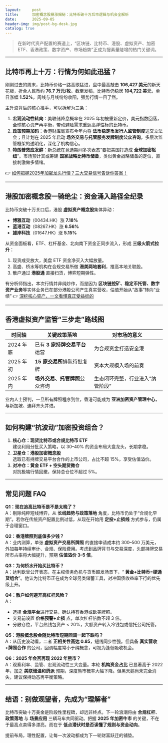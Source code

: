 ```yaml
---
layout:     post
title:      加密概念股暴涨揭秘：比特币破十万后市逻辑与机会全解析
date:       2025-09-05
header-img: img/post-bg-desk.jpg
catalog: true
---
```


> 在新时代资产配置的赛道上，“区块链、比特币、港股、虚拟资产、加密ETF、香港政策、数字资产、市场趋势”正成为搜素量陡增的热门关键词。

---

## 比特币再上十万：行情为何如此迅猛？

刚刚过去的周末，比特币价格一路高歌猛进，盘中最高敲击 **106,427 美元**的新天花板，折合人民币约 **76.7 万元/枚**。截至发稿，比特币仍稳居 **104,722 美元**，单日涨幅 **1.52%**，周线与月线纷纷收阳，强势行情一目了然。

主升浪背后的核心推手，可以拆解为三条：

1. **宏观流动性转向**：美联储降息概率在 2025 年初被重新定价，美元指数回落，全球核心资产再平衡，带动避险需求重返高弹性标的比特币。
2. **政策预期加码**：香港财库局宣布今年内将 **法币稳定币发行人监管制度**送交立法会；且计划在 2025 年启动 **场外交易与托管服务发牌制度公众咨询**，多层次监管框架的透明化，深化了机构信心。
3. **特朗普效应发酵**：新总统在竞选期间多次表态“要把美国打造成 **全球加密枢纽**”。市场预计其或筹建 **国家战略比特币储备**，类似黄金战略储备的定位，直接刺激做多情绪。

👉 [如何把握2025年加密龙头行情？三大交易信号告诉你答案！](https://okxdog.com/)

---

## 港股加密概念股一骑绝尘：资金涌入路径全纪录

比特币突破十万关口后，港股 **虚拟资产概念股**集体异动：

- **博雅互动**（00434.HK）涨 **7.18%**
- **蓝港互动**（08267.HK）涨 **6.56%**
- **雄岸科技**（01647.HK）涨 **5.15%**

从资金面板看，ETF、杠杆基金、北向南下资金正同步流入，形成 **三级火箭式拉升**：

1. 现货成交放大，美盘 ETF 资金净买入大幅放量。
2. 高盛、桥水等机构在合规交易所做 **港美两地套利**，推高本地关联股。
3. 散户通过 **港股通** 直接扫货，博弈短期弹性。

有分析师指出，本次行情并非纯炒作，而是因为 **区块链挖矿、稳定币托管、数字资产业务**等实体业务已在部分港股公司产生真实营收，估值开始从“故事”转向“业绩” 👉 [深挖核心资产，一文看懂真正受益标的](https://okxdog.com/)

---

## 香港虚拟资产监管“三步走”路线图

| 时间轴 | 关键政策落地 | 对市场的意义 |
| --- | --- | --- |
| 2024 年底 | 已有 **3 家持牌交易平台**运营 | 为合规资金打造安全港 |
| 2025 年初 | **15 家交易所**排队待批复牌 | 资本大规模入场的前奏 |
| 2025 年内 | **场外交易、托管牌照**公众咨询 | 生态闭环完整，行业进入“纳管阶段” |

业内人士预判，一旦所有牌照程序到位，香港可能成为 **亚洲加密资产管理中心**，与新加坡、迪拜齐头并进。

---

## 如何构建“抗波动”加密投资组合？

1. **核心仓：现货比特币或合规比特币 ETF**  
   建议利用分批买入策略，以 30–40% 的资金布局大盘龙头，长期拿稳。  
2. **卫星仓：港股加密概念股**  
   选取已有持牌交易平台合作的上市公司，占比不超 15%，享受估值溢价。  
3. **对冲仓：黄金 ETF + 空头期货微仓**  
   对抗极端行情回撤，保持总仓位不超过 5%。

---

## 常见问题 FAQ

**Q1：现在追高比特币是不是太晚了？**  
A：剔除纯粹短线博弈，从 **长线趋势与政策落地** 角度，比特币仍处于“合规化早期”。若你在传统资产配置比例过低，从现在开始用 **定投+止损线** 方式参与，仍属于合理窗口。

**Q2：香港牌照到底值多少钱？**  
A：业内测算，单张 **虚拟资产交易所牌照** 的直接申请成本约 300–500 万美元，外加每年持续审计、合规、保险费用。考虑到品牌背书与交易深度，头部持牌交易所市占率将大幅提升，预期 **估值溢价 3–5 倍**。

**Q3：为何桥水开始买比特币？**  
A：达利欧曾公开表态，在主权债务危机与货币超发场景下，“ **黄金+比特币=硬通货组合**”。他认为比特币正在成为全球另类储蓄工具，对冲国债收益率下行的优先级上升。

**Q4：散户如何避开高杠杆风险？**  
A：  
- 选择 **合规平台**进行交易，确认持有香港或欧美牌照。  
- 交易前设置 **价格预警+止损** 点，单次杠杆倍数不超 3 倍。  
- 分散仓位，平台热钱包资产 < 20%，大额资产转入冷钱包或信托公司托管。

**Q5：港股概念股会随比特币短期回调一起下跌吗？**  
A：从历史波动看，二者 **正相关性高达 0.85**，短线同步性强。但具备 **真实营收+牌照合作** 的公司，回调幅度常小于纯概念，可视为逢低吸收机会。

**Q6：2025 年会否再现 2022 年熊市？**  
A：观察利率、监管、宏观流动性三大变量。本轮 **机构资金占比** 已显著高于 2022 年，加之 **美联储温和鸽派** 预期，深度熊市概率大幅下降。但黑天鹅尚未完全消失，建议保持动态再平衡策略。

---

## 结语：别做观望者，先成为“理解者”

比特币突破十万美金是阶段性里程碑，却远非终点。下一轮浪潮将由 **合规杠杆**、**政策落地** 与 **场景应用** 三辆马车共同驱动。把握 **2025 年加密牛市** 的关键，不在于最高点卖得多漂亮，而在于 **低点潜伏时是否读懂了规则与资金动向**。

提前布局，理性配置，让每一次波动都成为下一轮财富跃迁的铺垫。